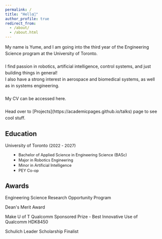 ```yaml
---
permalink: /
title: "Hello👋"
author_profile: true
redirect_from: 
  - /about/
  - /about.html
---
```


<span style="line-height: 1.5;">
  My name is Yume, and I am going into the third year of the Engineering Science program at the University of Toronto. <br>
  <br>
  I find passion in robotics, artificial intelligence, control systems, and just building things in general!<br>
  I also have a strong interest in aerospace and biomedical systems, as well as in systems engineering.<br>
  <br>
  My CV can be accessed here. <br>
  <br>
  Head over to [Projects](https://academicpages.github.io/talks) page to see cool stuff.
</span>


Education
------
<p style="line-height: 1.1;">
  University of Toronto <span style="font-size: 0.94em;">(2022 - 2027)</span><br>
  <ul style="list-style-type: disc; margin-left: 20px;">
    <li><span style="font-size: 0.9em;">Bachelor of Applied Science in Engineering Science (BASc)</span></li>
    <li><span style="font-size: 0.9em;">Major in Robotics Engineering</span></li>
    <li><span style="font-size: 0.9em;">Minor in Artificial Intelligence</span></li>
    <li><span style="font-size: 0.9em;">PEY Co-op</span></li>
  </ul>
</p>

Awards
------
Engineering Science Research Opportunity Program 

Dean's Merit Award 

Make U of T Qualcomm Sponsored Prize - Best Innovative Use of Qualcomm HDK8450

Schulich Leader Scholarship Finalist